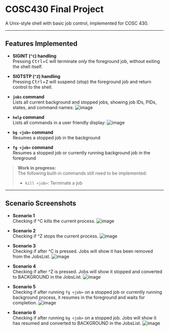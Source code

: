 # COSC430 Final Project

A Unix-style shell with basic job control, implemented for COSC 430.

---

## Features Implemented

- **SIGINT (`^C`) handling**  
  Pressing <kbd>Ctrl</kbd>+<kbd>C</kbd> will terminate *only* the foreground job, without exiting the shell itself.

- **SIGTSTP (`^Z`) handling**  
  Pressing <kbd>Ctrl</kbd>+<kbd>Z</kbd> will suspend (stop) the foreground job and return control to the shell.

- **`jobs` command**  
  Lists all current background and stopped jobs, showing job IDs, PIDs, states, and command names:
  ![image](https://github.com/user-attachments/assets/cd40770a-b636-4b7e-958f-2e722888e039)

  
- **`help` command**  
  Lists all commands in a user friendly display:
  ![image](https://github.com/user-attachments/assets/e93a14a8-e285-46b4-8cff-00e6509f478e)

- **`bg <job>` command**
  <br>Resumes a stopped job in the background

- **`fg <job>` command**
  <br>Resumes a stopped job or currently running background job in the foreground

> **Work in progress:**  
> The following built-in commands still need to be implemented:  
> - `kill <job>`: Terminate a job 

---

## Scenario Screenshots

-  **Scenario 1**
  <br> Checking if ^C kills the current process.
  ![image](https://github.com/user-attachments/assets/6b73cb6f-74b6-4aeb-8202-aace25844e35)

- **Scenario 2**
  <br> Checking if ^Z stops the current process.
  ![image](https://github.com/user-attachments/assets/735ea40c-2f4f-44cc-a739-d1421a8ddb69)
  
- **Scenario 3**
  <br> Checking if after ^C is pressed. Jobs will show it has been removed from the JobsList.
  ![image](https://github.com/user-attachments/assets/7226aba5-bedd-472c-9fa1-435449da3bf4)

- **Scenario 4**
  <br> Checking if after ^Z is pressed. Jobs will show it stopped and converted to BACKGROUND in the JobsList.
  ![image](https://github.com/user-attachments/assets/9af03d9c-ee70-47e9-a3be-c0fdd29258f8)

- **Scenario 5**
  <br>Checking if after running `fg <job>` on a stopped job or currently running background process, it resumes in the foreground and waits for completion.
  ![image](https://github.com/user-attachments/assets/f4daba86-32bf-495f-8c1d-912f80cd24b3)

- **Scenario 6**
  <br>Checking if after running `bg <job>` on a stopped job. Jobs will show it has resumed and converted to BACKGROUND in the JobsList.
  ![image](https://github.com/user-attachments/assets/8e8fe96b-8a89-4767-899f-f704b869579f)
